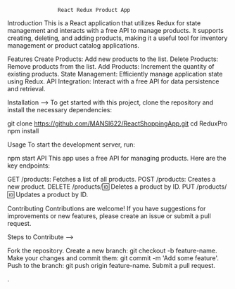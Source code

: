                     React Redux Product App
Introduction
This is a React application that utilizes Redux for state management and interacts with a free API to manage products. It supports creating, deleting, and adding products, making it a useful tool for inventory management or product catalog applications.

Features
Create Products: Add new products to the list.
Delete Products: Remove products from the list.
Add Products: Increment the quantity of existing products.
State Management: Efficiently manage application state using Redux.
API Integration: Interact with a free API for data persistence and retrieval.


Installation -->
To get started with this project, clone the repository and install the necessary dependencies:


git clone https://github.com/MANSI622/ReactShoppingApp.git
cd ReduxPro
npm install


Usage
To start the development server, run:

npm start
API
This app uses a free API for managing products. Here are the key endpoints:

GET /products: Fetches a list of all products.
POST /products: Creates a new product.
DELETE /products/:id: Deletes a product by ID.
PUT /products/:id: Updates a product by ID.

Contributing
Contributions are welcome! If you have suggestions for improvements or new features, please create an issue or submit a pull request.

Steps to Contribute -->

Fork the repository.
Create a new branch: git checkout -b feature-name.
Make your changes and commit them: git commit -m 'Add some feature'.
Push to the branch: git push origin feature-name.
Submit a pull request.


.